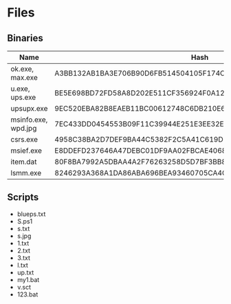 # Files

## Binaries

| Name        | Hash 
| ------------- |-------------
| ok.exe, max.exe     | A3BB132AB1BA3E706B90D6FB514504105F174C4E444E87BE7BCE1995F798044D
| u.exe, ups.exe      | BE5E698BD72FD58A8D202E511CF356924F0A1200E91BD25DCB5442E33A7B4F14
| upsupx.exe          | 9EC520EBA82B8EAEB11BC00612748C6DB210E6753D8E87905747270EBCFA9EB2
| msinfo.exe, wpd.jpg | 7EC433DD0454553B09F11C39944E251E3EE32E4981F52F02ADC3011EB0CE6537
| csrs.exe            | 4958C38BA2D7DEF9BA44C5382F2C5A41C619D5A5EEDFB8AC4697DBF75C306933
| msief.exe           | E8DDEFD237646A47DEBC01DF9AA02FBCAE40686F96B7860511C73798C7546201
| item.dat            | 80F8BA7992A5DBAA4A2F76263258D5D7BF3BB8994F9E8A4A5294F70AB8E38EA4
| lsmm.exe            | 8246293A368A1DA86ABA696BEA93460705CA4C40AA4C75DDE909B8D9DFF5EFCB

## Scripts

* blueps.txt
* S.ps1
* s.txt
* s.jpg
* 1.txt
* 2.txt
* 3.txt
* l.txt
* up.txt
* my1.bat
* v.sct
* 123.bat
